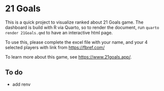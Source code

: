 # 21 Goals

This is a quick project to visualize ranked about 21 Goals game. The dashboard is build with R via Quarto, so to render the document, run `quarto render 21Goals.qmd` to have an interactive html page.

To use this, please complete the excel file with your name, and your 4 selected players with link from <https://fbref.com/>

To learn more about this game, see <https://www.21goals.app/>.

## To do

-   add renv
